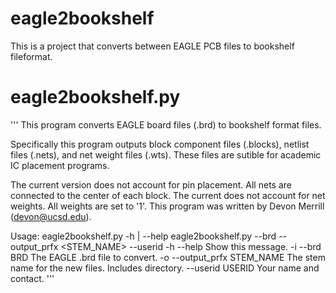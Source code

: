 # eagle2bookshelf
This is a project that converts between EAGLE PCB files to bookshelf fileformat.

# eagle2bookshelf.py
'''
This program converts EAGLE board files (.brd) to bookshelf format files.

Specifically this program outputs block component files (.blocks), netlist files (.nets), and net weight files (.wts).
These files are sutible for academic IC placement programs.

The current version does not account for pin placement. All nets are connected to the center of each block.
The current does not account for net weights. All weights are set to '1'.
This program was written by Devon Merrill (devon@ucsd.edu).

Usage:
  eagle2bookshelf.py -h | --help
  eagle2bookshelf.py --brd <BRD> --output_prfx <STEM_NAME> --userid <USERID>
-h --help                      Show this message.
-i --brd BRD                   The EAGLE .brd file to convert.
-o --output_prfx STEM_NAME     The stem name for the new files. Includes directory.
--userid USERID                Your name and contact.
'''
